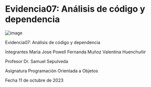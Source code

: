 # Evidencia07: Análisis de código y dependencia

![image](https://github.com/Valehvvv/Evidencia07/assets/142464144/3e2f938e-be7d-488e-a8fd-4196038d90a5)

Evidencia07: Análisis de código y dependencia


Integrantes 
Maria Jose Powell
Fernanda Muñoz
Valentina Huenchuñir

Profesor
Dr. Samuel Sepulveda

Asignatura
Programación Orientada a Objetos

Fecha
11 de octubre de 2023

